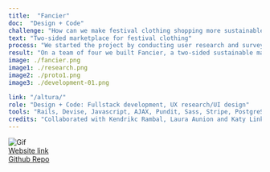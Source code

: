 ```yaml
---
title:  "Fancier"
doc:  "Design + Code"
challenge: "How can we make festival clothing shopping more sustainable, memorable and unique?"
text: "Two-sided marketplace for festival clothing"
process: "We started the project by conducting user research and surveys to understand the needs of the festival shopper. Then we benchmarked ourselves against retail competitors that had second-hand offerings including Depop, Asos and Etsy. We created wireframes to test the user flows and once we felt confident we converted them into HiFi prototypes which we further tested on our target users. For our development process, we followed the agile methodology through Trello boards, user story sprints and daily standups."
result: "On a team of four we built Fancier, a two-sided sustainable marketplace for festival outfits. Users are able to buy and sell festival clothing, along with create profiles, favorites, write reviews, see product recommendations and view dashboard to track shipments and purchases. I led the UX design process, while we all collaborated on the development of the Ruby on Rails application."
image: ./fancier.png
image1: ./research.png
image2: ./proto1.png
image3: ./development-01.png

link: "/altura/"
role: "Design + Code: Fullstack development, UX research/UI design"
tools: "Rails, Devise, Javascript, AJAX, Pundit, Sass, Stripe, PostgreSQL"
credits: "Collaborated with Kendrikc Rambal, Laura Aunion and Katy Link during Le Wagon"
---
```


![Gif](fancier.gif)
<br>
[Website link](http://www.getfancier.com "http://www.getfancier.com")
<br>
[Github Repo](https://github.com/themsinglink/FANCIER_APP "https://github.com/themsinglink/FANCIER_APP")

